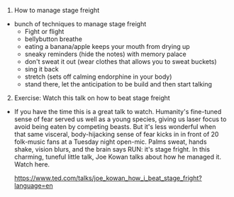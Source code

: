 1. How to manage stage freight
  - bunch of techniques to manage stage freight
    - Fight or flight
    - bellybutton breathe
    - eating a banana/apple keeps your mouth from drying up
    - sneaky reminders (hide the notes) with memory palace
    - don't sweat it out (wear clothes that allows you to sweat buckets)
    - sing it back
    - stretch (sets off calming endorphine in your body)
    - stand there, let the anticipation to be build and then start talking

2. Exercise: Watch this talk on how to beat stage freight
  - If you have the  time this is a great talk to watch. Humanity's fine-tuned sense of fear served us well as a young species, giving us laser focus to avoid being eaten by competing beasts. But it's less wonderful when that same visceral, body-hijacking sense of fear kicks in in front of 20 folk-music fans at a Tuesday night open-mic. Palms sweat, hands shake, vision blurs, and the brain says RUN: it's stage fright. In this charming, tuneful little talk, Joe Kowan talks about how he managed it. Watch here.

    https://www.ted.com/talks/joe_kowan_how_i_beat_stage_fright?language=en